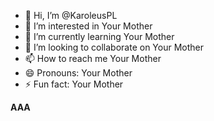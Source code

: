 - 👋 Hi, I’m @KaroleusPL
- 👀 I’m interested in Your Mother
- 🌱 I’m currently learning Your Mother
- 💞️ I’m looking to collaborate on Your Mother
- 📫 How to reach me Your Mother
- 😄 Pronouns: Your Mother
- ⚡ Fun fact: Your Mother

<b> AAA </b>
<!---
KaroleusPL/KaroleusPL is a ✨ special ✨ repository because its `README.md` (this file) appears on your GitHub profile.
You can click the Preview link to take a look at your changes.
--->
